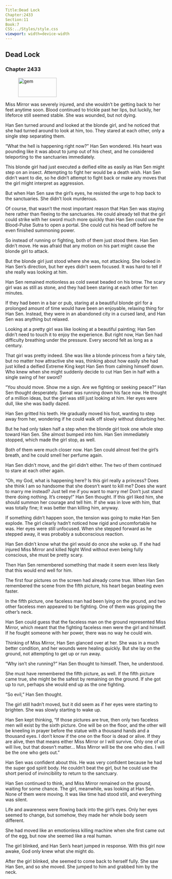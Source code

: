 ```yaml
---
Title:Dead Lock 
Chapter:2433 
Section:11 
Book:7 
CSS:../Styles/style.css 
viewport: width=device-width
---
```

  
## Dead Lock
### Chapter 2433
  
<figure>
	<img src="../Images/gem.gif" alt="gem" id="gem" width="120" height="60" />
</figure>
  

  
Miss Mirror was severely injured, and she wouldn’t be getting back to her feet anytime soon. Blood continued to trickle past her lips, but luckily, her lifeforce still seemed stable. She was wounded, but not dying.

Han Sen turned around and looked at the blonde girl, and he noticed that she had turned around to look at him, too. They stared at each other, only a single step separating them.

“What the hell is happening right now?” Han Sen wondered. His heart was pounding like it was about to jump out of his chest, and he considered teleporting to the sanctuaries immediately.

This blonde girl had just executed a deified elite as easily as Han Sen might step on an insect. Attempting to fight her would be a death wish. Han Sen didn’t want to die, so he didn’t attempt to fight back or make any moves that the girl might interpret as aggression.

But when Han Sen saw the girl’s eyes, he resisted the urge to hop back to the sanctuaries. She didn’t look murderous.

Of course, that wasn’t the most important reason that Han Sen was staying here rather than fleeing to the sanctuaries. He could already tell that the girl could strike with her sword much more quickly than Han Sen could use the Blood-Pulse Sutra to open a portal. She could cut his head off before he even finished summoning power.

So instead of running or fighting, both of them just stood there. Han Sen didn’t move. He was afraid that any motion on his part might cause the blonde girl to attack.

But the blonde girl just stood where she was, not attacking. She looked in Han Sen’s direction, but her eyes didn’t seem focused. It was hard to tell if she really was looking at him.

Han Sen remained motionless as cold sweat beaded on his brow. The scary girl was as still as stone, and they had been staring at each other for ten minutes.

If they had been in a bar or pub, staring at a beautiful blonde girl for a prolonged amount of time would have been an enjoyable, relaxing thing for Han Sen. Instead, they were in an abandoned city in a cursed land, and Han Sen was anything but relaxed.

Looking at a pretty girl was like looking at a beautiful painting; Han Sen didn’t need to touch it to enjoy the experience. But right now, Han Sen had difficulty breathing under the pressure. Every second felt as long as a century.

That girl was pretty indeed. She was like a blonde princess from a fairy tale, but no matter how attractive she was, thinking about how easily she had just killed a deified Extreme King kept Han Sen from calming himself down. Who knew when she might suddenly decide to cut Han Sen in half with a single swing of her sword?

“You should move. Show me a sign. Are we fighting or seeking peace?” Han Sen thought desperately. Sweat was running down his face now. He thought of a million ideas, but the girl was still just looking at him. Her eyes were dull, like she was badly dazed.

Han Sen gritted his teeth. He gradually moved his foot, wanting to step away from her, wondering if he could walk off slowly without disturbing her.

But he had only taken half a step when the blonde girl took one whole step toward Han Sen. She almost bumped into him. Han Sen immediately stopped, which made the girl stop, as well.

Both of them were much closer now. Han Sen could almost feel the girl’s breath, and he could smell her perfume again.

Han Sen didn’t move, and the girl didn’t either. The two of them continued to stare at each other again.

“Oh, my God, what is happening here? Is this girl really a princess? Does she think I am so handsome that she doesn’t want to kill me? Does she want to marry me instead? Just tell me if you want to marry me! Don’t just stand there doing nothing. It’s creepy!” Han Sen thought. If this girl liked him, she should summon her courage and tell him. If she was in love with him, that was totally fine; it was better than killing him, anyway.

If something didn’t happen soon, the tension was going to make Han Sen explode. The girl clearly hadn’t noticed how rigid and uncomfortable he was. Her eyes were still unfocused. When she stepped forward as he stepped away, it was probably a subconscious reaction.

Han Sen didn’t know what the girl would do once she woke up. If she had injured Miss Mirror and killed Night Wind without even being fully conscious, she must be pretty scary.

Then Han Sen remembered something that made it seem even less likely that this would end well for him.

The first four pictures on the screen had already come true. When Han Sen remembered the scene from the fifth picture, his heart began beating even faster.

In the fifth picture, one faceless man had been lying on the ground, and two other faceless men appeared to be fighting. One of them was gripping the other’s neck.

Han Sen could guess that the faceless man on the ground represented Miss Mirror, which meant that the fighting faceless men were the girl and himself. If he fought someone with her power, there was no way he could win.

Thinking of Miss Mirror, Han Sen glanced over at her. She was in a much better condition, and her wounds were healing quickly. But she lay on the ground, not attempting to get up or run away.

“Why isn’t she running?” Han Sen thought to himself. Then, he understood.

She must have remembered the fifth picture, as well. If the fifth picture came true, she might be the safest by remaining on the ground. If she got up to run, perhaps she would end up as the one fighting.

“So evil,” Han Sen thought.

The girl still hadn’t moved, but it did seem as if her eyes were starting to brighten. She was slowly starting to wake up.

Han Sen kept thinking, “If those pictures are true, then only two faceless men will exist by the sixth picture. One will be on the floor, and the other will be kneeling in prayer before the statue with a thousand hands and a thousand eyes. I don’t know if the one on the floor is dead or alive. If they are alive, then that means either Miss Mirror or I will survive. Only one of us will live, but that doesn’t matter… Miss Mirror will be the one who dies. I will be the one who gets out.”

Han Sen was confident about this. He was very confident because he had the super god spirit body. He couldn’t beat the girl, but he could use the short period of invincibility to return to the sanctuary.

Han Sen continued to think, and Miss Mirror remained on the ground, waiting for some chance. The girl, meanwhile, was looking at Han Sen. None of them were moving. It was like time had stood still, and everything was silent.

Life and awareness were flowing back into the girl’s eyes. Only her eyes seemed to change, but somehow, they made her whole body seem different.

She had moved like an emotionless killing machine when she first came out of the egg, but now she seemed like a real human.

The girl blinked, and Han Sen’s heart jumped in response. With this girl now awake, God only knew what she might do.

After the girl blinked, she seemed to come back to herself fully. She saw Han Sen, and so she moved. She jumped to him and grabbed him by the neck.